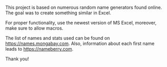This project is based on numerous random name generators found online. The goal was to create something similar in Excel.

For proper functionality, use the newest version of MS Excel, moreover, make sure to allow macros.

The list of names and stats used can be found on https://names.mongabay.com.
Also, information about each first name leads to https://nameberry.com.

Thank you!
